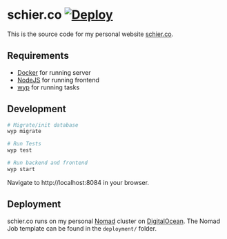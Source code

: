 # schier.co [![Deploy](https://github.com/gschier/schier.co/workflows/Deploy/badge.svg)](https://github.com/gschier/schier.co/actions?query=workflow%3ADeploy)

This is the source code for my personal website [schier.co](https://schier.co).

## Requirements

- [Docker](https://www.docker.com) for running server
- [NodeJS](https://nodejs.org/en/) for running frontend
- [wyp](https://github.com/gschier/will-you-please) for running tasks

## Development

```bash
# Migrate/init database
wyp migrate

# Run Tests
wyp test

# Run backend and frontend
wyp start
```

Navigate to http://localhost:8084 in your browser.

## Deployment

schier.co runs on my personal [Nomad](https://nomadproject.io) cluster on
[DigitalOcean](https://www.digitalocean.com). The Nomad Job template can be found in
the `deployment/` folder.

